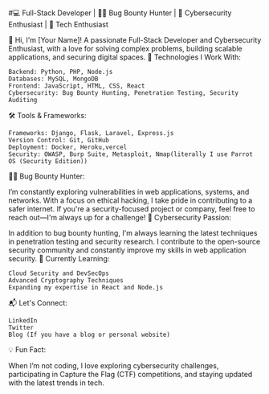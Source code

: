 #💻 Full-Stack Developer | 🕵️‍♂️ Bug Bounty Hunter | 🔐 Cybersecurity Enthusiast | 🚀 Tech Enthusiast

👋 Hi, I'm [Your Name]!
A passionate Full-Stack Developer and Cybersecurity Enthusiast, with a love for solving complex problems, building scalable applications, and securing digital spaces.
🚀 Technologies I Work With:

    Backend: Python, PHP, Node.js
    Databases: MySQL, MongoDB
    Frontend: JavaScript, HTML, CSS, React
    Cybersecurity: Bug Bounty Hunting, Penetration Testing, Security Auditing

🛠️ Tools & Frameworks:

    Frameworks: Django, Flask, Laravel, Express.js
    Version Control: Git, GitHub
    Deployment: Docker, Heroku,vercel
    Security: OWASP, Burp Suite, Metasploit, Nmap(literally I use Parrot OS (Security Edition))

🕵️‍♂️ Bug Bounty Hunter:

I’m constantly exploring vulnerabilities in web applications, systems, and networks. With a focus on ethical hacking, I take pride in contributing to a safer internet. If you're a security-focused project or company, feel free to reach out—I'm always up for a challenge!
🔐 Cybersecurity Passion:

In addition to bug bounty hunting, I'm always learning the latest techniques in penetration testing and security research. I contribute to the open-source security community and constantly improve my skills in web application security.
🌱 Currently Learning:

    Cloud Security and DevSecOps
    Advanced Cryptography Techniques
    Expanding my expertise in React and Node.js

📬 Let's Connect:

    LinkedIn
    Twitter
    Blog (If you have a blog or personal website)

💡 Fun Fact:

When I’m not coding, I love exploring cybersecurity challenges, participating in Capture the Flag (CTF) competitions, and staying updated with the latest trends in tech.

